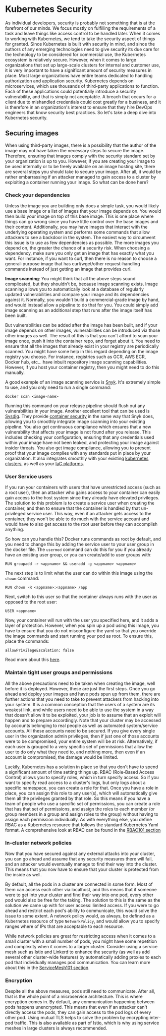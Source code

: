 # Kubernetes Security

As individual developers, security is probably not something that is at the forefront of our minds. We focus mostly on fulfilling the requirements of a task and leave things like access control to be handled later. When it comes to working with Kubernetes, we tend to take the security aspect of things for granted. Since Kubernetes is built with security in mind, and since the authors of any emerging technologies need to give security its due care for the technology to be considered for commercial use, the Kubernetes ecosystem is relatively secure. However, when it comes to large organizations that set up large-scale clusters for internal and customer use, it is very important to have a significant amount of security measures in place. Most large organizations have entire teams dedicated to handling authorization and application security. Kubernetes depends on microservices, which use thousands of third-party applications to function. Each of these applications could potentially introduce a security vulnerability, and that is simply not acceptable. A breach that occurs for a client due to mishandled credentials could cost greatly for a business, and it is therefore in an organization's interest to ensure that they hire DevOps engineers that know security best practices. So let's take a deep dive into Kubernetes security.

## Securing images

When using third-party images, there is a possibility that the author of the image may not have taken the necessary steps to secure the image. Therefore, ensuring that images comply with the security standard set by your organization is up to you. However, if you are creating your image to be used internally or to be freely available on an image hosting site, there are several steps you should take to secure your image. After all, it would be rather embarrassing if an attacker managed to gain access to a cluster by exploiting a container running your image. So what can be done here? 

### Check your dependencies

Unless the image you are building only does a simple task, you would likely use a base image or a list of images that your image depends on. You would then build your image on top of this base image. This is one place where things can go wrong since you have little control over the base images and their content. Additionally, you may have images that interact with the underlying operating system and performs some commands that allow attackers to see a backdoor in the system. The easiest way to circumvent this issue is to use as few dependencies as possible. The more images you depend on, the greater the chance of a security risk. When choosing a dependency, make sure you only get an image that has exactly what you want. For instance, if you want to curl, then there is no reason to choose a general-purpose image that has curl/wget/other request-handling commands instead of just getting an image that provides curl.

**Image scanning**: You might think that all the above steps sound complicated, but they shouldn't be, because image scanning exists. Image scanning allows you to automatically look at a database of regularly updated vulnerabilities and compare your image and its dependencies against it. Normally, you wouldn't build a commercial-grade image by hand, and would instead allow a pipeline to do that for you. You could simply add image scanning as an additional step that runs after the image itself has been built.

But vulnerabilities can be added after the image has been built, and if your image depends on other images, vulnerabilities can be introduced via those other images as well. The result of this is that you can't afford to scan your image once, push it into the container repo, and forget about it. You need to ensure that all the images that already exist in your registry are periodically scanned. You might have some help in this regard depending on the image registry you choose. For instance, registries such as GCR, AWS ECR, Docker hub, etc... have inbuilt repository image scanning capabilities. However, if you host your container registry, then you might need to do this manually.

A good example of an image scanning service is [Snyk](https://snyk.io). It's extremely simple to use, and you only need to run a single command:

```
docker scan <image-name>
```

Running this command on your release pipeline should flush out any vulnerabilities in your image. Another excellent tool that can be used is [Sysdig](https://sysdig.com). They provide [container security](https://sysdig.com/use-cases/container-security/) in the same way that Snyk does, allowing you to smoothly integrate image scanning into your existing pipeline. You also get continuous compliance which ensures that a new vulnerability that affects your image is not found after you release. This includes checking your configuration, ensuring that any credentials used within your image have not been leaked, and protecting your image against insider threats. You also get image compliance, allowing you to present proof that your image complies with any standards put in place by your organization. It also integrates smoothly with your existing [kubernetes clusters](https://sysdig.com/use-cases/kubernetes-security/), as well as your [IaC platforms](https://sysdig.com/products/secure/infrastructure-as-code-security/).

### User Service users

If you run your containers with users that have unrestricted access (such as a root user), then an attacker who gains access to your container can easily gain access to the host system since they already have elevated privileges. The solution to this problem is to create a service user when creating the container, and then to ensure that the container is handled by that un-privileged service user.  This way, even if an attacker gets access to the container, they won't be able to do much with the service account and would have to also get access to the root user before they can accomplish anything.

So how can you handle this? Docker runs commands as root by default, and you need to change this by adding the service user to your user group in the docker file. The ```usermod``` command can do this for you if you already have an existing user group, or you can create/add to user groups with:

```
RUN groupadd -r <appname> && useradd -g <appname> <appname>
```

The next step is to limit what the user can do within this image using the ```chown``` command:

```
RUN chown -R <appname>:<appname> /app
```

Next, switch to this user so that the container always runs with the user as opposed to the root user:

```
USER <appname>
```

Now, your container will run with the user you specified here, and it adds a layer of protection. However, when you spin up a pod using this image, you have to ensure that you do not misconfigure the yaml so that you override the image commands and start running your pod as root. To ensure this, place the commands:

```
allowPrivilegeEscalation: false
```

Read more about this [here](https://kubernetes.io/docs/concepts/security/pod-security-policy/#privilege-escalation).

### Maintain tight user groups and permissions

All the above precautions need to be taken when creating the image, well before it is deployed. However, these are just the first steps. Once you go ahead and deploy your images and have pods spun up from them, there are further actions that you need to take to prevent attackers from hacking into your system. It is a common conception that the users of a system are its weakest link, and while users need to be able to use the system in a way that doesn't allow it to be exploited, your job is to assume that an exploit will happen and to prepare accordingly. Note that your cluster may be accessed by accounts belonging to real people as well as automated system/service accounts. All these accounts need to be secured. If you give every single user in the organization admin privileges, then if just one of those accounts were to be compromised, your entire system will be at risk. Alternatively, if each user is grouped to a very specific set of permissions that allow the user to do only what they need to, and nothing more, then even if an account is compromised, the damage would be limited.

Luckily, Kubernetes has a solution in place so that you don't have to spend a significant amount of time setting things up. RBAC (Role-Based Access Control) allows you to specify roles, which in turn specify access.  So if you want to specify read access to a cluster's logs, but only logs about a specific namespace, you can create a role for that. Once you have a role in place, you can assign this role to any user(s), which will automatically give them all the privileges granted by that role. So this means if you have a team of people who use a specific set of permissions, you can create a role that has that set of permissions, and assign the roles to each member (or group members in a group and assign roles to the group) without having to assign each permission individually. As with everything else, you define RBAC as a Kubernetes resource that follows the standard Kubernetes Yaml format. A comprehensive look at RBAC can be found in the [RBAC101 section](../RBAC101/README.md)

### In-cluster network policies

Now that you have secured against any external attacks into your cluster, you can go ahead and assume that any security measures there will fail, and an attacker would eventually manage to find their way into the cluster. This means that you now have to ensure that your cluster is protected from the inside as well. 

By default, all the pods in a cluster are connected in some form. Most of them can access each other via localhost, and this means that if someone were to get into your cluster and find their way into one pod, every other pod would also be free for the taking. The solution to this is the same as the solution we came up with for user access: limited access. If you were to go ahead and restrict each pod's ability to communicate, this would solve the issue to some extent. A network policy would, as always, be defined as a Kubernetes resource of type ```NetworkPolicy```, and would allow you to specify ranges where of IPs that are acceptable to each resource.

While network policies are great for restricting access when it comes to a small cluster with a small number of pods, you might have some repetition and complexity when it comes to a larger cluster. Consider using a service mesh such as Istio and Linkerd to enhance the security (as well as add several other cluster-wide features) by automatically adding proxies to each pod that individually manages pod communication. You can learn more about this in the [ServiceMesh101 section](../ServiceMesh101/what-are-service-meshes.MD).

### Encryption

Despite all the above measures, pods still need to communicate. After all, that is the whole point of a microservice architecture. This is where encryption comes in. By default, any communication happening between pods happens unencrypted. This means that even if an attacker can't directly access the pods, they can gain access to the pod logs of every other pod. Using mutual TLS helps to solve the problem by encrypting inter-pod traffic. This is also available as part of Istio, which is why using service meshes in large clusters is always recommended.
